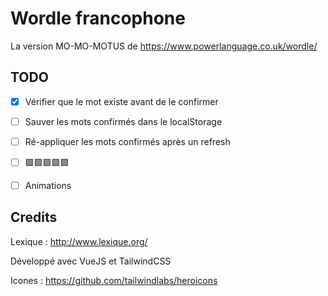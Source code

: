 # Wordle francophone

La version MO-MO-MOTUS de https://www.powerlanguage.co.uk/wordle/

## TODO

- [x] Vérifier que le mot existe avant de le confirmer
- [ ] Sauver les mots confirmés dans le localStorage
- [ ] Ré-appliquer les mots confirmés après un refresh
- [ ] 🟩🟩🟩🟩🟩
- [ ] Animations


## Credits

Lexique : http://www.lexique.org/

Développé avec VueJS et TailwindCSS

Icones : https://github.com/tailwindlabs/heroicons


